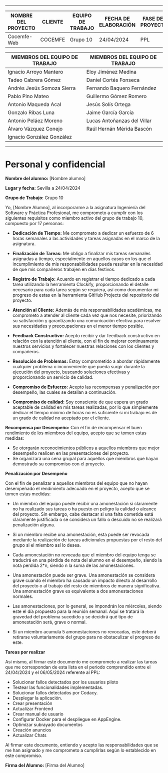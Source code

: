 
****
| NOMBRE DEL PROYECTO | CLIENTE  | EQUIPO DE TRABAJO | FECHA DE ELABORACIÓN | FASE DEL PROYECTO |
|---------------------|----------|-------------------|----------------------|-------------------|
| Cocemfe-Web         | COCEMFE  | Grupo 10          | 24/04/2024           | PPL               |


| MIEMBROS DEL EQUIPO DE TRABAJO | MIEMBROS DEL EQUIPO DE TRABAJO |
|--------------------------------|--------------------------------|
| Ignacio Arroyo Mantero         | Eloy Jiménez Medina            |
| Tadeo Cabrera Gómez            | Daniel Cortés Fonseca          |
| Andrés Jesús Somoza Sierra     | Fernando Baquero Fernández     |
| Pablo Pino Mateo               | Guillermo Gómez Romero         |
| Antonio Maqueda Acal           | Jesús Solís Ortega             |
| Gonzalo Ribas Luna             | Jaime García García            |
| Antonio Peláez Moreno          | Lucas Antoñanzas del Villar    |
| Álvaro Vázquez Conejo          | Raúl Hernán Mérida Bascón      |
| Ignacio González González      |                                |

****

# Personal y confidencial

**Nombre del alumno:** [Nombre alumno]

**Lugar y fecha:** Sevilla a 24/04/2024

**Grupo de Trabajo:** Grupo 10

Yo, [Nombre Alumno], al incorporarme a la asignatura Ingeniería del Software y Práctica Profesional, me comprometo a cumplir con los siguientes requisitos como miembro activo del grupo de trabajo 10, compuesto por 17 personas:

- **Dedicación de Tiempo:** Me comprometo a dedicar un esfuerzo de 6 horas semanales a las actividades y tareas asignadas en el marco de la asignatura.

- **Finalización de Tareas:** Me obligo a finalizar mis tareas semanales asignadas a tiempo, especialmente en aquellos casos en los que el incumplimiento de mis responsabilidades pueda resultar en la necesidad de que mis compañeros trabajen en días festivos.

- **Registro de Trabajo:** Acuerdo en registrar el tiempo dedicado a cada tarea utilizando la herramienta Clockify, proporcionando el detalle necesario para cada tarea según se requiera, así como documentar mi progreso de estas en la herramienta GitHub Projects del repositorio del proyecto.

- **Atención al Cliente:** Además de mis responsabilidades académicas, me comprometo a atender al cliente cada vez que nos necesite, priorizando su satisfacción y garantizando una comunicación efectiva para resolver sus necesidades y preocupaciones en el menor tiempo posible.

- **Feedback Constructivo:** Acepto recibir y dar feedback constructivo en relación con la atención al cliente, con el fin de mejorar continuamente nuestros servicios y fortalecer nuestras relaciones con los clientes y compañeros.

- **Resolución de Problemas:** Estoy comprometido a abordar rápidamente cualquier problema o inconveniente que pueda surgir durante la ejecución del proyecto, buscando soluciones efectivas y proporcionando un servicio de calidad.

- **Compromiso de Esfuerzo:** Acepto las recompensas y penalización por desempeño, las cuales se detallan a continuación.

- **Compromiso de calidad:** Soy consciente de que espera un grado aceptable de calidad en mis tareas realizadas, por lo que simplemente dedicar el tiempo mínimo de horas no es suficiente si mi trabajo es de un grado de calidad no aceptado por el cliente.

**Recompensa por Desempeño:** Con el fin de recompensar el buen rendimiento de los miembros del equipo, acepto que se tomen estas medidas:

- Se otorgarán reconocimientos públicos a aquellos miembros que mejor desempeño realicen en las presentaciones del proyecto.
- Se organizará una cena grupal para aquellos que miembros que hayan demostrado su compromiso con el proyecto.

**Penalización por Desempeño**

Con el fin de penalizar a aquellos miembros del equipo que no hayan desempeñado el rendimiento adecuado en el proyecto, acepto que se tomen estas medidas:

- Un miembro del equipo puede recibir una amonestación si claramente no ha realizado sus tareas o ha puesto en peligro la calidad o alcance del proyecto. Sin embargo, cabe destacar si una falta cometida está claramente justificada o se considera un fallo o descuido no se realizará penalización alguna.

- Si un miembro recibe una amonestación, esta puede ser revocada mediante la realización de tareas adicionales propuestas por el resto del grupo si el miembro así lo desea.

- Cada amonestación no revocada que el miembro del equipo tenga se traducirá en una pérdida de nota del alumno en el desempeño, siendo la nota perdida 2*n, siendo n la suma de las amonestaciones.

- Una amonestación puede ser grave. Una amonestación se considera grave cuando el miembro ha causado un impacto directo al desarrollo del proyecto o al trabajo del resto de miembros de manera significativa. Una amonestación grave es equivalente a dos amonestaciones normales.

- Las amonestaciones, por lo general, se impondrán los miércoles, siendo este el día propuesto para la reunión semanal. Aquí se tratará la gravedad del problema sucedido y se decidirá qué tipo de amonestación será, grave o normal.

- Si un miembro acumula 5 amonestaciones no revocadas, este deberá retirarse voluntariamente del grupo para no obstaculizar el progreso de este.

**Tareas por realizar**

Así mismo, al firmar este documento me comprometo a realizar las tareas que me correspondan de esta lista en el periodo comprendido entre el 24/04/2024 y el 06/05/2024 referente al PPL:

- Solucionar fallos detectados por los usuarios piloto 
- Testear las funcionalidades implementadas. 
- Solucionar fallos detectados por Codacy. 
- Desplegar la aplicación. 
- Crear presentación 
- Actualizar Frontend 
- Crear manual de usuario 
- Configurar Docker para el despliegue en AppEngine. 
- Optimizar subrayado documentos 
- Creación anuncios 
- Actualizar Chats 

Al firmar este documento, entiendo y acepto las responsabilidades que se me han asignado y me comprometo a cumplirlas según lo establecido en este compromiso.

**Firma del Alumno:** [Firma del Alumno]
